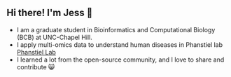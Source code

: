 ## Hi there! I'm Jess 👋

  * I am a graduate student in Bioinformatics and Computational Biology (BCB) at UNC-Chapel Hill.
  * I apply multi-omics data to understand human diseases in Phanstiel lab [Phanstiel Lab](http://phanstiel-lab.med.unc.edu/)
  * I learned a lot from the open-source community, and I love to share and contribute 😸
